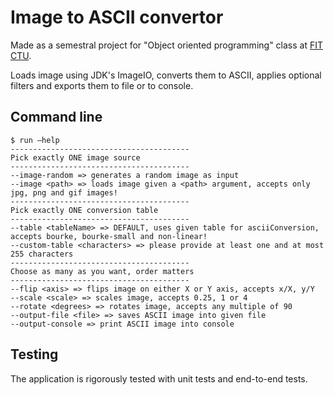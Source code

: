 # Image to ASCII convertor

Made as a semestral project for "Object oriented programming" class at [FIT CTU](https://fit.cvut.cz/cs). 

Loads image using JDK's ImageIO, converts them to ASCII, applies optional filters and exports them to file or to console.

## Command line

```
$ run —help
----------------------------------------
Pick exactly ONE image source
----------------------------------------
--image-random => generates a random image as input
--image <path> => loads image given a <path> argument, accepts only jpg, png and gif images!
----------------------------------------
Pick exactly ONE conversion table
----------------------------------------
--table <tableName> => DEFAULT, uses given table for asciiConversion, accepts bourke, bourke-small and non-linear!
--custom-table <characters> => please provide at least one and at most 255 characters
----------------------------------------
Choose as many as you want, order matters
----------------------------------------
--flip <axis> => flips image on either X or Y axis, accepts x/X, y/Y
--scale <scale> => scales image, accepts 0.25, 1 or 4
--rotate <degrees> => rotates image, accepts any multiple of 90
--output-file <file> => saves ASCII image into given file
--output-console => print ASCII image into console
```

## Testing

The application is rigorously tested with unit tests and end-to-end tests.

